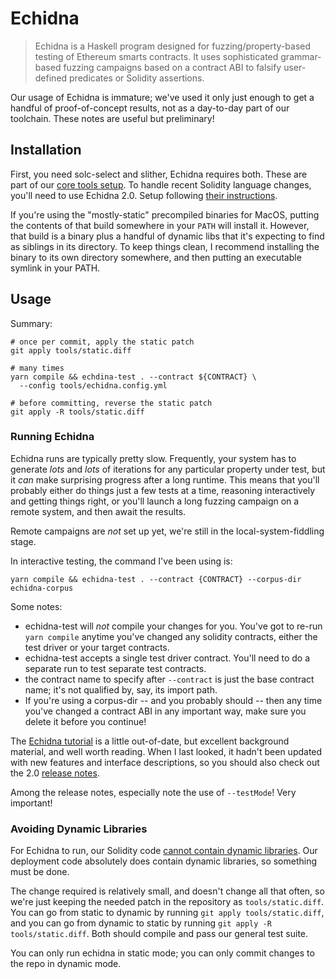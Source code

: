# Echidna

> Echidna is a Haskell program designed for fuzzing/property-based testing of Ethereum smarts contracts. It uses sophisticated grammar-based fuzzing campaigns based on a contract ABI to falsify user-defined predicates or Solidity assertions.

Our usage of Echidna is immature; we've used it only just enough to get a handful of proof-of-concept results, not as a day-to-day part of our toolchain. These notes are useful but preliminary!

## Installation

First, you need solc-select and slither, Echidna requires both. These are part of our [core tools setup](dev-env.md). To handle recent Solidity language changes, you'll need to use Echidna 2.0. Setup following [their instructions](https://github.com/crytic/echidna/#installation). 

If you're using the "mostly-static" precompiled binaries for MacOS, putting the contents of that build somewhere in your `PATH` will install it. However, that build is a binary plus a handful of dynamic libs that it's expecting to find as siblings in its directory. To keep things clean, I recommend installing the binary to its own directory somewhere, and then putting an executable symlink in your PATH.

## Usage

Summary:

    # once per commit, apply the static patch
    git apply tools/static.diff
    
    # many times
    yarn compile && echdina-test . --contract ${CONTRACT} \
      --config tools/echidna.config.yml
    
    # before committing, reverse the static patch
    git apply -R tools/static.diff

### Running Echidna

Echidna runs are typically pretty slow. Frequently, your system has to generate _lots_ and _lots_ of iterations for any particular property under test, but it _can_ make surprising progress after a long runtime. This means that you'll probably either do things just a few tests at a time, reasoning interactively and getting things right, or you'll launch a long fuzzing campaign on a remote system, and then await the results.

Remote campaigns are _not_ set up yet, we're still in the local-system-fiddling stage.

In interactive testing, the command I've been using is:

    yarn compile && echidna-test . --contract {CONTRACT} --corpus-dir echidna-corpus

Some notes:

- echidna-test will _not_ compile your changes for you. You've got to re-run `yarn compile` anytime you've changed any solidity contracts, either the test driver or your target contracts.
- echidna-test accepts a single test driver contract. You'll need to do a separate run to test separate test contracts.
- the contract name to specify after `--contract` is just the base contract name; it's not qualified by, say, its import path.
- If you're using a corpus-dir -- and you probably should -- then any time you've changed a contract ABI in any important way, make sure you delete it before you continue!

The [Echidna tutorial](https://github.com/crytic/building-secure-contracts/tree/master/program-analysis/echidna#echidna-tutorial) is a little out-of-date, but excellent background material, and well worth reading. When I last looked, it hadn't been updated with new features and interface descriptions, so you should also check out the 2.0 [release notes](https://github.com/crytic/echidna/releases/tag/v2.0.0).

Among the release notes, especially note the use of `--testMode`! Very important!

### Avoiding Dynamic Libraries

For Echidna to run, our Solidity code [cannot contain dynamic libraries](https://github.com/crytic/echidna/#limitations-and-known-issues). Our deployment code absolutely does contain dynamic libraries, so something must be done.

The change required is relatively small, and doesn't change all that often, so we're just keeping the needed patch in the repository as `tools/static.diff`. You can go from static to dynamic by running `git apply tools/static.diff`, and you can go from dynamic to static by running `git apply -R tools/static.diff`. Both should compile and pass our general test suite.

You can only run echidna in static mode; you can only commit changes to the repo in dynamic mode.
